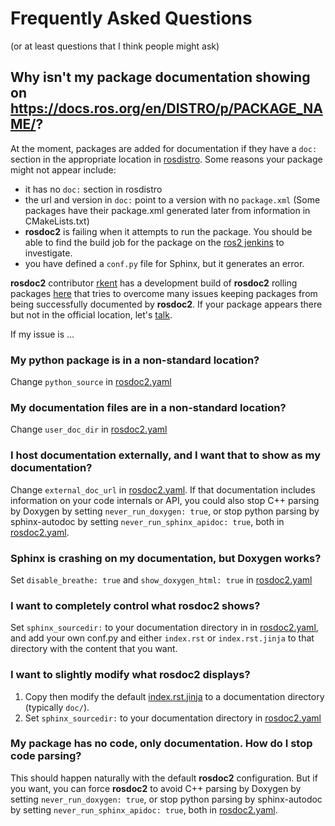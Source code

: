 # Frequently Asked Questions

(or at least questions that I think people might ask)

## Why isn't my package documentation showing on https://docs.ros.org/en/DISTRO/p/PACKAGE_NAME/?

At the moment, packages are added for documentation if they have a `doc:` section in the appropriate location in [rosdistro](https://github.com/ros/rosdistro/). Some reasons your package might not appear include:

- it has no `doc:` section in rosdistro
- the url and version in `doc:` point to a version with no `package.xml` (Some packages have their package.xml generated later from information in CMakeLists.txt)
- **rosdoc2** is failing when it attempts to run the package. You should be able to find the build job for the package on the [ros2 jenkins](https://build.ros2.org/) to investigate.
- you have defined a `conf.py` file for Sphinx, but it generates an error.

**rosdoc2** contributor [rkent](https://github.com/rkent) has a development build of **rosdoc2** rolling packages [here](http://rosdoc2.rosdabbler.com) that tries to overcome many issues keeping packages from being successfully documented by **rosdoc2**. If your package appears there but not in the official location, let's [talk](mailto:kent@caspia.com).

If my issue is ...

### My python package is in a non-standard location?

Change `python_source` in [rosdoc2.yaml](doc/rosdoc2.yaml.md)

### My documentation files are in a non-standard location?

Change `user_doc_dir` in [rosdoc2.yaml](rosdoc2.yaml.md)

### I host documentation externally, and I want that to show as my documentation?

Change `external_doc_url` in [rosdoc2.yaml](rosdoc2.yaml.md). If that documentation includes information on your code internals or API, you could also stop C++ parsing by Doxygen by setting `never_run_doxygen: true`, or stop python parsing by sphinx-autodoc by setting `never_run_sphinx_apidoc: true`, both in [rosdoc2.yaml](rosdoc2.yaml.md).

### Sphinx is crashing on my documentation, but Doxygen works?

Set `disable_breathe: true` and `show_doxygen_html: true` in [rosdoc2.yaml](rosdoc2.yaml.md)

### I want to completely control what **rosdoc2** shows?

Set `sphinx_sourcedir:` to your documentation directory in in [rosdoc2.yaml](rosdoc2.yaml.md), and add your own conf.py and either `index.rst` or `index.rst.jinja` to that directory with the content that you want.

### I want to slightly modify what **rosdoc2** displays?

1) Copy then modify the default [index.rst.jinja](index.rst.md) to a documentation directory (typically `doc/`).
2) Set `sphinx_sourcedir:` to your documentation directory in [rosdoc2.yaml](rosdoc2.yaml.md)

### My package has no code, only documentation. How do I stop code parsing?

This should happen naturally with the default **rosdoc2** configuration. But if you want, you can force **rosdoc2** to avoid C++ parsing by Doxygen by setting `never_run_doxygen: true`, or stop python parsing by sphinx-autodoc by setting `never_run_sphinx_apidoc: true`, both in [rosdoc2.yaml](rosdoc2.yaml.md).
